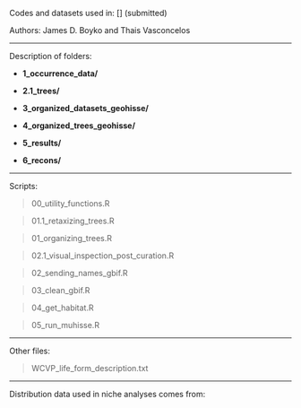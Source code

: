 Codes and datasets used in: [] (submitted)

Authors:
James D. Boyko and Thais Vasconcelos


----
Description of folders: 
 
- **1_occurrence_data/** 



- **2.1_trees/** 



- **3_organized_datasets_geohisse/** 



- **4_organized_trees_geohisse/**



- **5_results/** 



- **6_recons/** 




----
Scripts:

> 00_utility_functions.R



> 01.1_retaxizing_trees.R



> 01_organizing_trees.R



> 02.1_visual_inspection_post_curation.R



> 02_sending_names_gbif.R



> 03_clean_gbif.R



> 04_get_habitat.R



> 05_run_muhisse.R



----
Other files:

> WCVP_life_form_description.txt


----
Distribution data used in niche analyses comes from:

